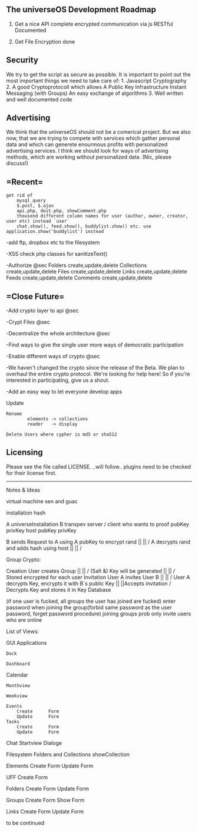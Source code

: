 The universeOS Development Roadmap
----------------------------------

1. Get a nice API
    complete encrypted communication via js
    RESTful
    Documented

2. Get File Encryption done



Security
----------
We try to get the script as secure as possible. It is important to point out the most important things we need to take care of:
    1. Javascript Cryptography
    2. A good Cryptoprotocoll which allows
        A Public Key Infrastructure
        Instant Messaging (with Groups)
        An easy exchange of algorithms
    3. Well written and well documented code


Advertising
------------
We think that the universeOS should not be a comerical project. But we also now, that we are trying to compete with services which gather personal data and which can generete enourmous profits with personalized advertising services. I think we should look for ways of advertising methods, which are working without personalized data. (Nic, please discuss!)



=Recent=
----------

    get rid of
        mysql_query
        $.post, $.ajax
        api.php, doit.php, showComment.php
        thousend different column names for user (author, owner, creator, user etc) instead `user`
        chat.show(), feed.show(), buddylist.show() etc. use application.show('buddylist') instead

-add ftp, dropbox etc to the filesystem

-XSS
    check php classes for sanitizeText()

-Authorize
    @sec
    Folders
        create,update,delete
    Collections
        create,update,delete
    Files
        create,update,delete
    Links
        create,update,delete
    Feeds
        create,update,delete
    Comments
        create,update,delete



=Close Future=
---------------
-Add crypto layer to api @sec

-Crypt Files @sec

-Decentralize the whole architecture @sec

-Find ways to give the single user more ways of democratic participation

-Enable different ways of crypto @sec

-We haven't changed the crypto since the release of the Beta. We plan to overhaul the entire crypto protocol. We're looking for help here! So if you're interested in participating, give us a shout.

-Add an easy way to let everyone develop apps


Update

    Rename 
            elements -> collections
            reader   -> display

    Delete Users where cypher is md5 or sha512



Licensing
 ------------

Please see the file called LICENSE.
..will follow.. plugins need to be checked for their license first.

_____________________
Notes & Ideas


virtual machine
xen and guac


installation hash

A universeInstallation              B transpev server / client who wants to proof
pubKey  privKey   host              pubKey privKey

B sends Request to A
using A pubKey to encrypt
rand
       ||
       ||
       \/
A decrypts rand and adds hash
using host
       ||
       ||
       \/






Group Crypto:

Creation
    User creates Group
        ||
        ||
        \/
    (Salt &) Key will be generated
        ||
        ||
        \/
    Stored encrypted for each user
Invitation
    User A invites User B
        ||
        ||
        \/
    User A decrypts Key, encrypts it with B´s public Key 
        ||
        ||Accepts invitation
        \/
    Decrypts Key and stores it in Key Database

(if one user is fucked, all groups the user has joined are fucked)
enter password when joining the group(forbid same password as the user password, forget password procedure)
joining groups prob
only invite users who are online







List of Views:

GUI
    Applications

    Dock

    Dashboard

Calendar

    Monthview

    Weekview

    Events
        Create      Form
        Update      Form
    Tasks
        Create      Form
        Update      Form

Chat
    Startview
    Dialoge

Filesystem
    Folders and Collections
    showCollection


Elements
    Create          Form
    Update          Form

UFF
    Create          Form

Folders
    Create          Form
    Update          Form

Groups
    Create          Form
    Show            Form

Links
    Create          Form
    Update          Form

to be continued
        